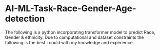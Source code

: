 # AI-ML-Task-Race-Gender-Age-detection

The following is a python incorporating transformer model to predict Race, Gender & ethnicity. Due to computational and dataset constraints the following is the best i could with my knowledge and experience. 
